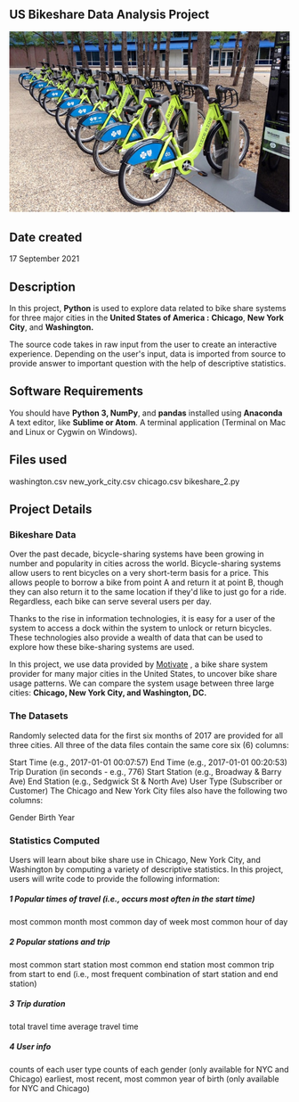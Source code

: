## US Bikeshare Data Analysis Project
![Image of bikeshare](https://github.com/robertebong/pdsnd_github/blob/61241573a8b8dc35e5c5014b63018e0a49fedf37/bike-share-660.jpg)

## Date created
17 September 2021

## Description
In this project, **Python** is used to explore data related to bike share systems for three major cities in the **United States of America :**  **Chicago**, **New York City**, and **Washington.**

The source code takes in raw input from the user to create an interactive experience.
Depending on the user's input, data is imported from source to provide answer to important question with the help of descriptive statistics.

## Software Requirements 
You should have **Python 3, NumPy**, and **pandas** installed using **Anaconda**
A text editor, like **Sublime or Atom**.
A terminal application (Terminal on Mac and Linux or Cygwin on Windows).

## Files used
washington.csv
new_york_city.csv
chicago.csv
bikeshare_2.py

## Project Details

### Bikeshare Data 

Over the past decade, bicycle-sharing systems have been growing in number and popularity in cities across the world. Bicycle-sharing systems allow users to rent bicycles on a very short-term basis for a price. This allows people to borrow a bike from point A and return it at point B, though they can also return it to the same location if they'd like to just go for a ride. Regardless, each bike can serve several users per day.

Thanks to the rise in information technologies, it is easy for a user of the system to access a dock within the system to unlock or return bicycles. These technologies also provide a wealth of data that can be used to explore how these bike-sharing systems are used.

In this project, we use  data provided by  [Motivate](https://www.motivateco.com/) , a bike share system provider for many major cities in the United States, to uncover bike share usage patterns. We can  compare the system usage between three large cities: **Chicago, New York City, and Washington, DC.**

### The Datasets
Randomly selected data for the first six months of 2017 are provided for all three cities. All three of the data files contain the same core six (6) columns:

Start Time (e.g., 2017-01-01 00:07:57)
End Time (e.g., 2017-01-01 00:20:53)
Trip Duration (in seconds - e.g., 776)
Start Station (e.g., Broadway & Barry Ave)
End Station (e.g., Sedgwick St & North Ave)
User Type (Subscriber or Customer)
The Chicago and New York City files also have the following two columns:

Gender
Birth Year

### Statistics Computed
Users will learn about bike share use in Chicago, New York City, and Washington by computing a variety of descriptive statistics. In this project, users will write code to provide the following information:

##### 1 Popular times of travel (i.e., occurs most often in the start time)
most common month
most common day of week
most common hour of day

##### 2 Popular stations and trip
most common start station
most common end station
most common trip from start to end (i.e., most frequent combination of start station and end station)

##### 3 Trip duration
total travel time
average travel time

##### 4 User info
counts of each user type
counts of each gender (only available for NYC and Chicago)
earliest, most recent, most common year of birth (only available for NYC and Chicago)


